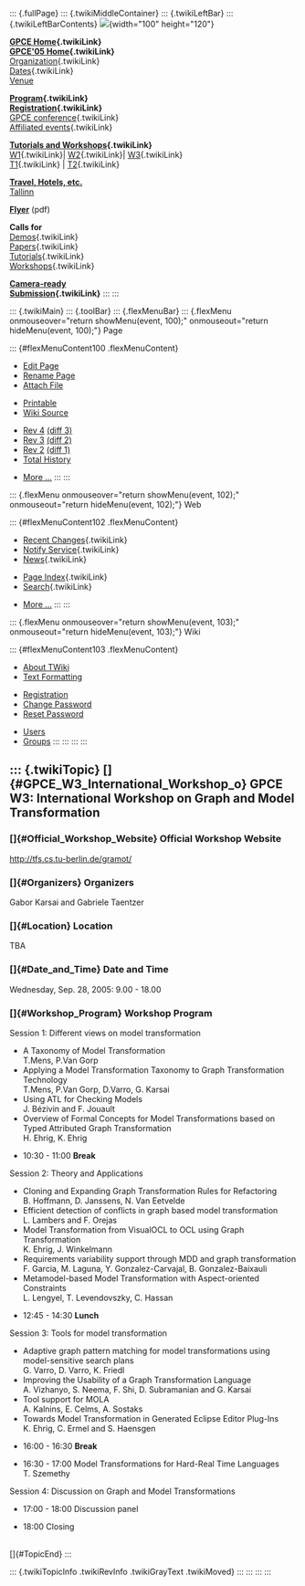 ::: {.fullPage}
::: {.twikiMiddleContainer}
::: {.twikiLeftBar}
::: {.twikiLeftBarContents}
![](../pub/Gpce05/WebLeftBar/gpce-logo.jpg){width="100" height="120"}

**[GPCE Home](../Gpce/WebHome){.twikiLink}**\
**[GPCE\'05 Home](WebHome){.twikiLink}**\
[Organization](ConferenceOrganization){.twikiLink}\
[Dates](ImportantDates){.twikiLink}\
[Venue](http://www.cs.ioc.ee/tfp-icfp-gpce05/venue.html)

**[Program](ConferenceProgram){.twikiLink}**\
**[Registration](ConferenceRegistration){.twikiLink}**\
[GPCE conference](ProgramMainEvent){.twikiLink}\
[Affiliated events](ProgramsAffiliatedEvents){.twikiLink}

**[Tutorials and Workshops](GpceTutorialsAndWorkshops){.twikiLink}**\
[W1](YoungResearchers){.twikiLink}\| [W2](MetaOCaml){.twikiLink}\|
[W3](GraphModelTransformations){.twikiLink}\
[T1](TutorialT1){.twikiLink} \| [T2](TutorialT2){.twikiLink}

**[Travel, Hotels, etc.](http://www.cs.ioc.ee/tfp-icfp-gpce05/)**\
[Tallinn](http://www.brics.dk/~danvy/icfp05/Tallinn/)

**[Flyer](http://www.disi.unige.it/person/MoggiE/GPCE05.pdf)** (pdf)

**Calls for**\
[Demos](CallForDemonstrations){.twikiLink}\
[Papers](CallForPapers){.twikiLink}\
[Tutorials](CallForTutorials){.twikiLink}\
[Workshops](CallForWorkshops){.twikiLink}

**[Camera-ready\
Submission](AuthorInstructions){.twikiLink}**
:::
:::

::: {.twikiMain}
::: {.toolBar}
::: {.flexMenuBar}
::: {.flexMenu onmouseover="return showMenu(event, 100);" onmouseout="return hideMenu(event, 100);"}
Page

::: {#flexMenuContent100 .flexMenuContent}
-   [Edit
    Page](http://www.program-transformation.org/edit/Gpce05/GraphModelTransformations?t=1536826600)
-   [Rename
    Page](http://www.program-transformation.org/rename/Gpce05/GraphModelTransformations)
-   [Attach
    File](http://www.program-transformation.org/attach/Gpce05/GraphModelTransformations)

<!-- -->

-   [Printable](http://www.program-transformation.org/view/Gpce05/GraphModelTransformations?skin=print.pattern)
-   [Wiki
    Source](http://www.program-transformation.org/view/Gpce05/GraphModelTransformations?skin=text&raw=on&contenttype=text/plain)

<!-- -->

-   [Rev
    4](http://www.program-transformation.org/view/Gpce05/GraphModelTransformations?rev=1.4)
    [(diff 3)](http://www.program-transformation.org/rdiff/Gpce05/GraphModelTransformations?rev1=1.4&rev2=1.3)
-   [Rev
    3](http://www.program-transformation.org/view/Gpce05/GraphModelTransformations?rev=1.3)
    [(diff 2)](http://www.program-transformation.org/rdiff/Gpce05/GraphModelTransformations?rev1=1.3&rev2=1.2)
-   [Rev
    2](http://www.program-transformation.org/view/Gpce05/GraphModelTransformations?rev=1.2)
    [(diff 1)](http://www.program-transformation.org/rdiff/Gpce05/GraphModelTransformations?rev1=1.2&rev2=1.1)
-   [Total
    History](http://www.program-transformation.org/rdiff/Gpce05/GraphModelTransformations)

<!-- -->

-   [More
    \...](http://www.program-transformation.org/oops/Gpce05/GraphModelTransformations?template=oopsmore&param1=1.4&param2=1.4)
:::
:::

::: {.flexMenu onmouseover="return showMenu(event, 102);" onmouseout="return hideMenu(event, 102);"}
Web

::: {#flexMenuContent102 .flexMenuContent}
-   [Recent Changes](WebChanges){.twikiLink}
-   [Notify Service](WebNotify){.twikiLink}
-   [News](WebNews){.twikiLink}

<!-- -->

-   [Page Index](WebIndex){.twikiLink}
-   [Search](WebSearch){.twikiLink}

<!-- -->

-   [More
    \...](http://www.program-transformation.org/oops/Gpce05/GraphModelTransformations?template=oopsmore&param1=1.4&param2=1.4)
:::
:::

::: {.flexMenu onmouseover="return showMenu(event, 103);" onmouseout="return hideMenu(event, 103);"}
Wiki

::: {#flexMenuContent103 .flexMenuContent}
-   [About
    TWiki](http://www.program-transformation.org/view/TWiki/WebHome)
-   [Text
    Formatting](http://www.program-transformation.org/view/TWiki/TextFormattingRules)

<!-- -->

-   [Registration](http://www.program-transformation.org/view/TWiki/TWikiRegistration)
-   [Change
    Password](http://www.program-transformation.org/view/TWiki/ChangePassword)
-   [Reset
    Password](http://www.program-transformation.org/view/TWiki/ResetPassword)

<!-- -->

-   [Users](http://www.program-transformation.org/view/Main/TWikiUsers)
-   [Groups](http://www.program-transformation.org/view/Main/TWikiGroups)
:::
:::
:::
:::

::: {.twikiTopic}
[]{#GPCE_W3_International_Workshop_o} GPCE W3: International Workshop on Graph and Model Transformation
-------------------------------------------------------------------------------------------------------

### []{#Official_Workshop_Website} Official Workshop Website

<http://tfs.cs.tu-berlin.de/gramot/>

### []{#Organizers} Organizers

Gabor Karsai and Gabriele Taentzer

### []{#Location} Location

TBA

### []{#Date_and_Time} Date and Time

Wednesday, Sep. 28, 2005: 9.00 - 18.00

### []{#Workshop_Program} Workshop Program

Session 1: Different views on model transformation

-   A Taxonomy of Model Transformation\
    T.Mens, P.Van Gorp
-   Applying a Model Transformation Taxonomy to Graph Transformation
    Technology\
    T.Mens, P.Van Gorp, D.Varro, G. Karsai
-   Using ATL for Checking Models\
    J. Bézivin and F. Jouault
-   Overview of Formal Concepts for Model Transformations based on Typed
    Attributed Graph Transformation\
    H. Ehrig, K. Ehrig

<!-- -->

-   10:30 - 11:00 **Break**

Session 2: Theory and Applications

-   Cloning and Expanding Graph Transformation Rules for Refactoring\
    B. Hoffmann, D. Janssens, N. Van Eetvelde
-   Efficient detection of conflicts in graph based model
    transformation\
    L. Lambers and F. Orejas
-   Model Transformation from VisualOCL to OCL using Graph
    Transformation\
    K. Ehrig, J. Winkelmann
-   Requirements variability support through MDD and graph
    transformation\
    F. Garcia, M. Laguna, Y. Gonzalez-Carvajal, B. Gonzalez-Baixauli
-   Metamodel-based Model Transformation with Aspect-oriented
    Constraints\
    L. Lengyel, T. Levendovszky, C. Hassan

<!-- -->

-   12:45 - 14:30 **Lunch**

Session 3: Tools for model transformation

-   Adaptive graph pattern matching for model transformations using
    model-sensitive search plans\
    G. Varro, D. Varro, K. Friedl
-   Improving the Usability of a Graph Transformation Language\
    A. Vizhanyo, S. Neema, F. Shi, D. Subramanian and G. Karsai
-   Tool support for MOLA\
    A. Kalnins, E. Celms, A. Sostaks
-   Towards Model Transformation in Generated Eclipse Editor Plug-Ins\
    K. Ehrig, C. Ermel and S. Haensgen

<!-- -->

-   16:00 - 16:30 **Break**

<!-- -->

-   16:30 - 17:00 Model Transformations for Hard-Real Time Languages\
    T. Szemethy

Session 4: Discussion on Graph and Model Transformations

-   17:00 - 18:00 Discussion panel

<!-- -->

-   18:00 Closing

\
[]{#TopicEnd}
:::

::: {.twikiTopicInfo .twikiRevInfo .twikiGrayText .twikiMoved}
:::
:::
:::
:::
